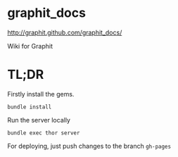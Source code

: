 graphit_docs
============

http://graphit.github.com/graphit_docs/

Wiki for Graphit

TL;DR
============

Firstly install the gems.

```
bundle install
```

Run the server locally

```
bundle exec thor server
```

For deploying, just push changes to the branch `gh-pages`